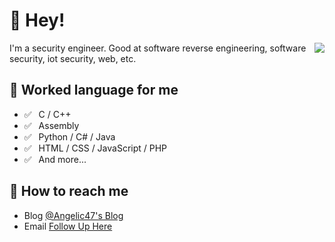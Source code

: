 # 👋 Hey!

<img align="right" src="https://github-readme-stats.vercel.app/api?username=Co2333&show_icons=true&icon_color=0366d6&text_color=24292e&bg_color=ffffff&hide_title=true" />

I'm a security engineer. Good at software reverse engineering, software security, iot security, web, etc.

## 💬 Worked language for me

- ✅ ⁠ ⁢⁣⁡⁠ ⁢⁣⁡C / C++ 
- ✅ ⁠ ⁢⁣⁡⁠ ⁢⁣⁡Assembly
- ✅ ⁠ ⁢⁣⁡⁠ ⁢⁣⁡Python / C# / Java
- ✅ ⁠ ⁢⁣⁡⁠ ⁢⁣⁡HTML / CSS / JavaScript / PHP
- ✅ ⁠ ⁢⁣⁡⁠ ⁢⁣⁡And more...

## 📮 How to reach me

- Blog [@Angelic47's Blog](https://www.angelic47.com)
- Email [Follow Up Here](mailto:admin@angelic47.com)

